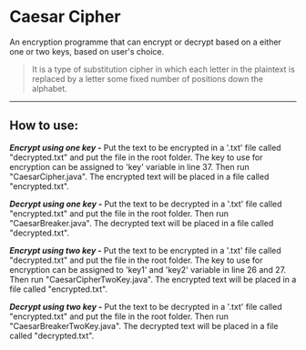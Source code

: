# Caesar Cipher

An encryption programme that can encrypt or decrypt based on a either one or two keys, based on user's choice.
> It is a type of substitution cipher in which each letter in the plaintext is replaced by a letter some fixed number of positions down the alphabet.
***

## How to use:

**_Encrypt using one key -_** Put the text to be encrypted in a '.txt' file called "decrypted.txt" and put the file in the root folder. The key to use for encryption can be assigned to 'key' variable in line 37. Then run "CaesarCipher.java". The encrypted text will be placed in a file called "encrypted.txt".

**_Decrypt using one key -_** Put the text to be decrypted in a '.txt' file called "encrypted.txt" and put the file in the root folder. Then run "CaesarBreaker.java". The decrypted text will be placed in a file called "decrypted.txt".

**_Encrypt using two key -_** Put the text to be encrypted in a '.txt' file called "decrypted.txt" and put the file in the root folder. The key to use for encryption can be assigned to 'key1' and 'key2' variable in line 26 and 27. Then run "CaesarCipherTwoKey.java". The encrypted text will be placed in a file called "encrypted.txt".

**_Decrypt using two key -_** Put the text to be decrypted in a '.txt' file called "encrypted.txt" and put the file in the root folder. Then run "CaesarBreakerTwoKey.java". The decrypted text will be placed in a file called "decrypted.txt".
